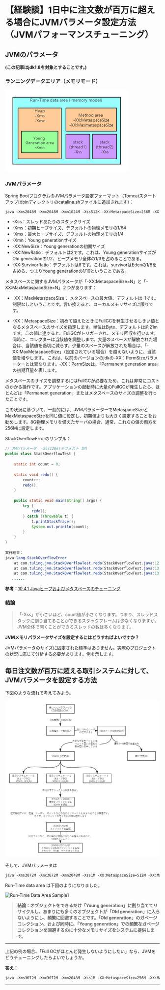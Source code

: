 # 【経験談】1日中に注文数が百万に超える場合にJVMパラメータ設定方法（JVMパフォーマンスチューニング）

## JVMのパラメータ
**(この記事はjdk1.8を対象とすることです。)**

### ランニングデータエリア（メモリモード）

![Run-Time Data Area](./img/jmm.Run-TimeDataArea.png)

### JVMパラメータ

Spring BootプログラムのJVMパラメータ設定フォーマット（Tomcatスタートアップはbinディレクトリのcatalina.shファイルに追加されます）：

```xml
java -Xms2048M -Xmx2048M -Xmn1024M -Xss512K -XX:MetaspaceSize=256M -XX:MaxMetaspaceSize=256M -jar microservice-eureka-server.jar
```

* -Xss：スレッドあたりのスタックサイズ
* -Xms：初期ヒープサイズ、デフォルトの物理メモリの1/64
* -Xmx：最大ヒープサイズ、デフォルトの物理メモリの1/4
* -Xmn：Young generationサイズ
* -XX:NewSize：Young generationの初期サイズ
* -XX:NewRatio：デフォルトは2です。これは、Young generationサイズがOld generationの1/2、ヒープメモリ全体の1/3を占めることである。
* -XX:SurvivorRatio：デフォルトは8です。これは、survivorはEdenの1/8を占める、つまりYoung generationの1/10ということである。

メタスペースに関するJVMパラメータが「-XX:MetaspaceSize=N」と「-XX:MaxMetaspaceSize=N」２つがあります：

* -XX：MaxMetaspaceSize： メタスペースの最大値、デフォルトは-1です。制限なしということです。言い換えると、ローカルメモリサイズに限りです。

* -XX：MetaspaceSize：初めて超えたときにFullGCを発生させるしきい値となるメタスペースのサイズを指定します。単位はByte、デフォルトは約21mです。この値に達すると、FullGCがトリガーされ、メモリ回収を行います。同時に、コレクターは当該値を調整します。大量のスペースが解放された場合は、当該値を適切に減らす。少量のスペースが解放された場合は、「-XX:MaxMetaspaceSize」（設定されている場合）を超えないように、当該値を増やします。 これは、以前のバージョンのjdkの-XX：PermSizeパラメーターとは異なります。-XX：PermSizeは、「Permanent generation area」の初期容量を表します。

メタスペースのサイズを調整するにはFullGCが必要なため、これは非常にコストのかかる操作です。アプリケーションの起動時に大量のFullGCが発生したら、ほとんどは「Permanent generation」またはメタスペースのサイズの調整を行ったことです。

この状況に基づいて、一般的には、JVMパラメーターでMetaspaceSizeとMaxMetaspaceSizeを同じ値に設定し、初期値よりも大きく設定することをお勧めします。8G物理メモリを備えたサーバの場合、通常、これらの値の両方を256Mに設定します。

StackOverflowErrorのサンプル：

```java
// JVMパラメータ  -Xss128k(デフォルト 1M)
public class StackOverflowTest {
    
    static int count = 0;
    
    static void redo() {
        count++;
        redo();
    }

    public static void main(String[] args) {
        try {
            redo();
        } catch (Throwable t) {
            t.printStackTrace();
            System.out.println(count);
        }
    }
}

実行結果：
java.lang.StackOverflowError
	at com.tuling.jvm.StackOverflowTest.redo(StackOverflowTest.java:12)
	at com.tuling.jvm.StackOverflowTest.redo(StackOverflowTest.java:13)
	at com.tuling.jvm.StackOverflowTest.redo(StackOverflowTest.java:13)
   ......

```

**参考：**[10.4.1 Javaヒープおよびメタスペースのチューニング](https://software.fujitsu.com/jp/manual/manualfiles/m170006/b1ws1303/01z200/b1303-00-11-04-01.html)


### 結論

> 「-Xss」が小さいほど、count値が小さくなります。つまり、スレッドスタックに割り当てることができるスタックフレームは少なくなりますが、JVM全体で開くことができるスレッドの数は多くなります。


**JVMメモリパラメータサイズを設定するにはどうすればよいですか？**

JVMパラメータのサイズに固定された標準はありません。実際のプロジェクトの状況に応じて分析する必要があります。例を示します。

## 毎日注文数が百万に超える取引システムに対して、JVMパラメータを設定する方法

下図のような流れで考えてみよう。

![sample1_flow](./img/sample1_flow.png)

そして、JVMパラメータは

```xml
java -Xms3072M -Xmx3072M -Xmn2048M -Xss1M -XX:MetaspaceSize=512M -XX:MaxMetaspaceSize=512M -jar microservice-eureka-server.jar
```

Run-Time data area は下図のようになりました。

![Run-Time Data Area Sample1](./img/jvm.jmm.Run-TimeDataAreaSample1.png)

> **結論：オブジェクトをできるだけ「Young generation」に割り当ててリサイクルし、あまりにも多くのオブジェクトが「Old generation」に入らないようにし、頻繁に回避することです。「Old generation」のガベージコレクション、および同時に、「Young generation」での頻繁なガベージコレクションを回避するのに十分なメモリサイズをシステムに提供します。**

***

上記の例の場合、「Full GCがほとんど発生しないようにしたい」なら、JVMをどうチューニングしたらよいでしょうか。

**答え：**

```xml
java -Xms3072M -Xmx3072M -Xmn2048M -Xss1M -XX:MetaspaceSize=256M -XX:MaxMetaspaceSize=256M -jar microservice-eureka-server.jar
```

***

